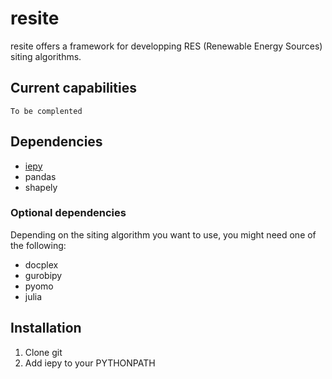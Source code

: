 # resite

resite offers a framework for developping RES (Renewable Energy Sources) siting algorithms.

## Current capabilities
`To be complented`

## Dependencies
- <a href="https://github.com/montefesp/iepy">iepy</a>
- pandas
- shapely

### Optional dependencies

Depending on the siting algorithm you want to use, you might need one of the following:
- docplex
- gurobipy
- pyomo
- julia

## Installation

1. Clone git
2. Add iepy to your PYTHONPATH
